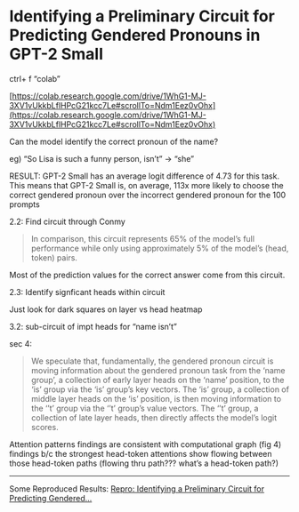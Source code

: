 # Identifying a Preliminary Circuit for Predicting Gendered Pronouns in GPT-2 Small

ctrl+ f “colab”

[https://colab.research.google.com/drive/1WhG1-MJ-3XV1vUkkbLflHPcG21kcc7Le#scrollTo=Ndm1Eez0vOhx](https://colab.research.google.com/drive/1WhG1-MJ-3XV1vUkkbLflHPcG21kcc7Le#scrollTo=Ndm1Eez0vOhx)

Can the model identify the correct pronoun of the name?

eg) “So Lisa is such a funny person, isn’t” → “she”

RESULT: GPT-2 Small has an average logit difference of 4.73 for this task. This means that GPT-2 Small is, on average, 113x more likely to choose the correct gendered pronoun over the incorrect gendered pronoun for the 100 prompts

2.2: Find circuit through Conmy

> In comparison, this circuit represents 65% of the model’s full performance while
only using approximately 5% of the model’s (head, token) pairs.
> 

Most of the prediction values for the correct answer come from this circuit.

2.3: Identify signficant heads within circuit

Just look for dark squares on layer vs head heatmap

3.2: sub-circuit of impt heads for “name isn’t”

sec 4:

> We speculate that, fundamentally, the gendered pronoun circuit is moving information
about the gendered pronoun task from the ‘name group’, a collection of early layer heads
on the ‘name’ position, to the ‘is’ group via the ‘is’ group’s key vectors. The ‘is’ group, a
collection of middle layer heads on the ‘is’ position, is then moving information to the
‘’t’ group via the ‘’t’ group’s value vectors. The ‘’t’ group, a collection of late layer
heads, then directly affects the model’s logit scores.
> 

Attention patterns findings are consistent with computational graph (fig 4) findings b/c the strongest head-token attentions show flowing between those head-token paths (flowing thru path??? what’s a head-token path?)

---

Some Reproduced Results: [Repro: Identifying a Preliminary Circuit for Predicting Gendered…](https://www.notion.so/Repro-Identifying-a-Preliminary-Circuit-for-Predicting-Gendered-2348b33bad384c9e85b717b18c385070)